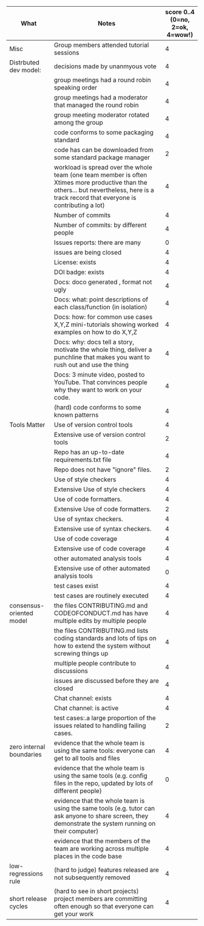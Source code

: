 |What | Notes|score 0..4<br>(0=no, 2=ok, 4=wow!)|
|-----|------|------|
|Misc | Group members attended tutorial sessions|4|
|Distrbuted dev model: | decisions made by unanmyous vote|4
|| group meetings had a round robin speaking order|4
|| group meetings had a moderator that managed the round robin|4
|| group meeting moderator rotated among  the group|4
|| code conforms to some packaging standard|4
|| code has can be downloaded from some standard package manager|2
| |workload is spread over the whole team (one team member is often Xtimes more productive than the others... but nevertheless, here is a track record that everyone is contributing a lot)|4|
|| Number of commits|4|
|| Number of commits: by different people|4|
|| Issues reports: there are many|0|
||  issues are being  closed|4|
|| License: exists|4|
|| DOI badge: exists |4|
||Docs: doco generated , format not ugly |4|
||Docs: what: point descriptions of each class/function (in isolation) |4|
||Docs: how: for common use cases X,Y,Z mini-tutorials showing worked examples on how to do X,Y,Z|4|
||Docs: why: docs tell a story, motivate the whole thing, deliver a punchline that makes you want to rush out and use the thing|4|
||Docs: 3 minute video, posted to YouTube. That convinces people why they want to work on your code.|4|
|| (hard) code conforms to some known patterns |4
|Tools Matter| Use of version control tools|4|
|| Extensive use of version control tools |2|
|| Repo has an up-to-date requirements.txt file|4|
|| Repo does not have "ignore" files.|2|
||Use of  style checkers |4|
||Extensive Use of  style checkers |4|
|| Use of code  formatters. |4|
|| Extensive Use of code  formatters. |2|
|| Use of syntax checkers. |4|
|| Extensive use of syntax checkers. |4|
|| Use of code coverage |4|
|| Extensive use of code coverage |4|
|| other automated analysis tools|4|
|| Extensive use of  other automated analysis tools|0|
|| test cases exist|4|
|| test cases are routinely executed|4|
| consensus-oriented model| the files CONTRIBUTING.md and CODEOFCONDUCT.md has have multiple edits by multiple people|4|
| | the files CONTRIBUTING.md lists coding standards and lots of tips on how to extend the system without screwing things up|4|
| | multiple people contribute to discussions|4|
|| issues are discussed before they are closed|4|
|| Chat channel: exists|4|
|| Chat channel: is active |4|
|| test cases:.a large proportion of the issues related to handling failing cases.|2|
| zero internal boundaries | evidence that the whole team is using the same tools: everyone can get to all tools and files|4|
| | evidence that the whole team is using the same tools (e.g. config files in the repo, updated by lots of different people)|0|
| | evidence that the whole team is using the same tools (e.g. tutor can ask anyone to share screen, they demonstrate the system running on their computer)|4|
| | evidence that the members of the team are working across multiple places in the code base|4|
| low-regressions rule | (hard to judge) features released are not subsequently removed|4|
|short release cycles | (hard to see in short projects) project members are committing often enough so that everyone can get your work|4|
